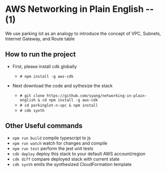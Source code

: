 # AWS Networking in Plain English -- (1)

We use parking lot as an analogy to introduce the concept of VPC, Subnets, Internet Gateway, and Route table

## How to run the project

- First, please install cdk globally
    - `# npm install -g aws-cdk`

- Next download the code and sythesize the stack

    * `# git clone https://github.com/syang/networking-in-plain-english & cd npm install -g aws-cdk`
    * `# cd parkinglot-n-vpc & npm install`
    * `# cdk synth`


## Other Useful commands

 * `npm run build`   compile typescript to js
 * `npm run watch`   watch for changes and compile
 * `npm run test`    perform the jest unit tests
 * `cdk deploy`      deploy this stack to your default AWS account/region
 * `cdk diff`        compare deployed stack with current state
 * `cdk synth`       emits the synthesized CloudFormation template
